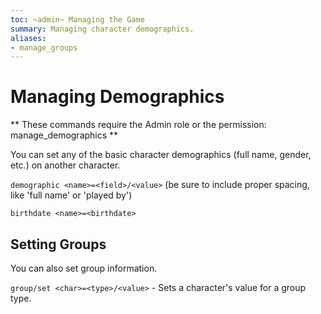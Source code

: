 ```yaml
---
toc: ~admin~ Managing the Game
summary: Managing character demographics.
aliases:
- manage_groups
---
```

# Managing Demographics

** These commands require the Admin role or the permission: manage\_demographics **

You can set any of the basic character demographics (full name, gender, etc.) on another character.

`demographic <name>=<field>/<value>` (be sure to include proper spacing, like 'full name' or 'played by')

`birthdate <name>=<birthdate>`

## Setting Groups

You can also set group information.

`group/set <char>=<type>/<value>` - Sets a character's value for a group type.
